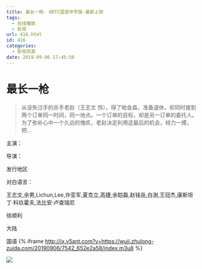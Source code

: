 ```yaml
---
title: 最长一枪- HDTC国语中字版-最新上架
tags:
  - 在线播放
  - 影视
url: 416.html
id: 416
categories:
  - 影视资源
date: 2019-09-06 17:45:58
---
```


# 最长一枪

> 从没失过手的杀手老赵（王志文 饰），得了帕金森，准备退休，却同时接到两个订单同一时间，同一地点。一个订单的目标，却是另一订单的委托人。为了弥补心中一个久远的愧疚，老赵决定利用这最后的机会，倾力一搏，把...

<!-- more -->

主演：

导演：

发行地区

对白语言：

王志文,余男,Lichun,Lee,许亚军,夏克立,高捷,余皑磊,赵铭岳,白澍,王冠杰,康斯坦丁·科玖霍夫,法比安·卢查瑞尼

徐顺利

大陆

国语
{% iframe http://jx.v5ant.com?v=https://wuji.zhulong-zuida.com/20190906/7542_652e2a58/index.m3u8  %}

![](https://www.imov.vip/upload/vod/20190906-1/67ebd32fe36ec7786985f548309b70e8.jpg)
